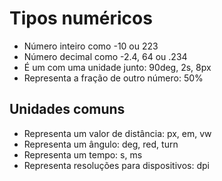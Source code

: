 # Tipos numéricos

* <integer>         Número inteiro como -10 ou 223
* <number>          Número decimal como -2.4, 64 ou .234
* <dimension>       É um <number> com uma unidade junto: 90deg, 2s, 8px
* <percentagem>     Representa a fração de outro número: 50%

## Unidades comuns

* <length>          Representa um valor de distância: px, em, vw
* <angle>           Representa um ângulo: deg, red, turn
* <time>            Representa um tempo: s, ms
* <resolution>      Representa resoluções para dispositivos: dpi
